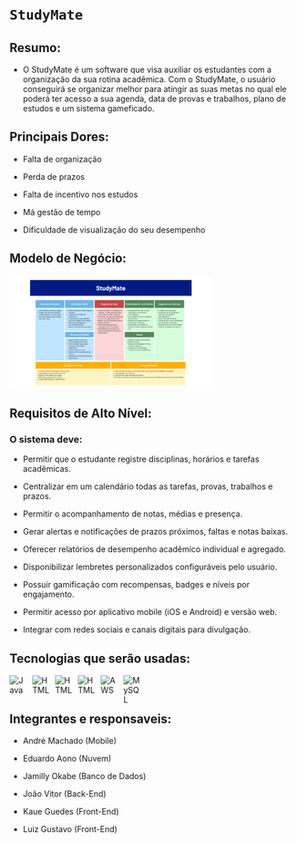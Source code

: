 
# `StudyMate`

## **Resumo:**
- O StudyMate é um software que visa auxiliar os estudantes com a organização da sua rotina acadêmica. Com o StudyMate, o usuário conseguirá se organizar melhor para atingir as suas metas no qual ele poderá ter acesso a sua agenda, data de provas e trabalhos, plano de estudos e um sistema gameficado.

## **Principais Dores:**
- Falta de organização

- Perda de prazos
- Falta de incentivo nos estudos
- Má gestão de tempo
- Dificuldade de visualização do seu desempenho

## **Modelo de Negócio:**
<p>
  <img 
    align="center" 
    alt="Modelo de Negócio" 
    height="200" 
    style="padding-right: 10px;" 
    src="docs/Canvas_StudyMate.png"
  />

## **Requisitos de Alto Nível:**
### O sistema deve: 

- Permitir que o estudante registre disciplinas, horários e tarefas acadêmicas. 

- Centralizar em um calendário todas as tarefas, provas, trabalhos e prazos. 

- Permitir o acompanhamento de notas, médias e presença. 

- Gerar alertas e notificações de prazos próximos, faltas e notas baixas. 

- Oferecer relatórios de desempenho acadêmico individual e agregado. 

- Disponibilizar lembretes personalizados configuráveis pelo usuário. 

- Possuir gamificação com recompensas, badges e níveis por engajamento. 

- Permitir acesso por aplicativo mobile (iOS e Android) e versão web. 

- Integrar com redes sociais e canais digitais para divulgação.

## **Tecnologias que serão usadas:**
<img 
    align="left" 
    alt="Java"
    title="Java" 
    width="30px" 
    style="padding-right: 10px;" 
src="https://cdn.jsdelivr.net/gh/devicons/devicon@latest/icons/java/java-original.svg" 
/>
<img 
    align="left" 
    alt="HTML"
    title="HTML" 
    width="30px" 
    style="padding-right: 10px;" 
src="https://cdn.jsdelivr.net/gh/devicons/devicon@latest/icons/html5/html5-original.svg" 
/><img 
    align="left" 
    alt="HTML"
    title="HTML" 
    width="30px" 
    style="padding-right: 10px;" 
src="https://cdn.jsdelivr.net/gh/devicons/devicon@latest/icons/css3/css3-original.svg" 
/>
<img 
    align="left" 
    alt="HTML"
    title="HTML" 
    width="30px" 
    style="padding-right: 10px;" 
src="https://cdn.jsdelivr.net/gh/devicons/devicon@latest/icons/javascript/javascript-original.svg" 
/>
<img 
    align="left" 
    alt="AWS"
    title="AWS" 
    width="30px" 
    style="padding-right: 10px;" 
src="https://cdn.jsdelivr.net/gh/devicons/devicon@latest/icons/amazonwebservices/amazonwebservices-original-wordmark.svg" 
/>
<img 
    align="left" 
    alt="MySQL"
    title="MySQL" 
    width="30px" 
    style="padding-right: 10px;" 
src="https://cdn.jsdelivr.net/gh/devicons/devicon@latest/icons/mysql/mysql-original.svg" 
/>


<br/>
<br/>

## **Integrantes e responsaveis:**
- André Machado (Mobile)

- Eduardo Aono (Nuvem)

- Jamilly Okabe  (Banco de Dados)

- João Vitor    (Back-End)

- Kaue Guedes   (Front-End)

- Luiz Gustavo (Front-End)
